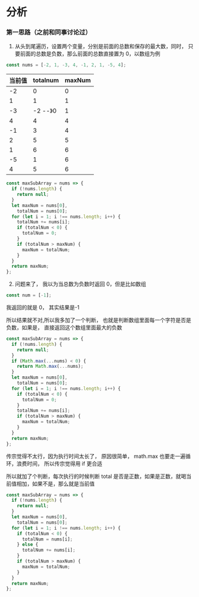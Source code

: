# 分析

### 第一思路（之前和同事讨论过）

1. 从头到尾遍历，设置两个变量，分别是前面的总数和保存的最大数，同时， 只要前面的总数是负数，那么前面的总数直接置为 0，以数组为例

```javascript
const nums = [-2, 1, -3, 4, -1, 2, 1, -5, 4];
```

| 当前值 | totalnum | maxNum |
| ------ | -------- | ------ |
| -2     | 0        | 0      |
| 1      | 1        | 1      |
| -3     | -2 --》0 | 1      |
| 4      | 4        | 4      |
| -1     | 3        | 4      |
| 2      | 5        | 5      |
| 1      | 6        | 6      |
| -5     | 1        | 6      |
| 4      | 5        | 6      |

```javascript
const maxSubArray = nums => {
  if (!nums.length) {
    return null;
  }
  let maxNum = nums[0],
    totalNum = nums[0];
  for (let i = 1; i !== nums.length; i++) {
    totalNum += nums[i];
    if (totalNum < 0) {
      totalNum = 0;
    }
    if (totalNum > maxNum) {
      maxNum = totalNum;
    }
  }
  return maxNum;
};
```

2. 问题来了， 我以为当总数为负数时返回 0，但是比如数组

```javascript
const num = [-1];
```

我返回的就是 0， 其实结果是-1

所以结果就不对,所以我多加了一个判断， 也就是判断数组里面每一个字符是否是负数，如果是， 直接返回这个数组里面最大的负数

```javascript
const maxSubArray = nums => {
  if (!nums.length) {
    return null;
  }
  if (Math.max(...nums) < 0) {
    return Math.max(...nums);
  }
  let maxNum = nums[0],
    totalNum = nums[0];
  for (let i = 1; i !== nums.length; i++) {
    if (totalNum < 0) {
      totalNum = 0;
    }
    totalNum += nums[i];
    if (totalNum > maxNum) {
      maxNum = totalNum;
    }
  }
  return maxNum;
};
```

传宗觉得不太行，因为执行时间太长了， 原因很简单， math.max 也要走一遍循环，浪费时间， 所以传宗觉得用 if 更合适

所以就加了个判断，每次执行的时候判断 total 是否是正数，如果是正数，就喝当前值相加，如果不是，那么就是当前值

```javascript
const maxSubArray = nums => {
  if (!nums.length) {
    return null;
  }
  let maxNum = nums[0],
    totalNum = nums[0];
  for (let i = 1; i !== nums.length; i++) {
    if (totalNum < 0) {
      totalNum = nums[i];
    } else {
      totalNum += nums[i];
    }
    if (totalNum > maxNum) {
      maxNum = totalNum;
    }
  }
  return maxNum;
};
```
